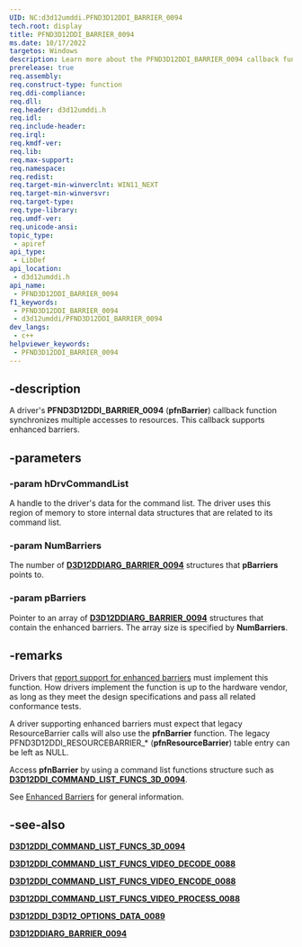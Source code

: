 ```yaml
---
UID: NC:d3d12umddi.PFND3D12DDI_BARRIER_0094
tech.root: display
title: PFND3D12DDI_BARRIER_0094
ms.date: 10/17/2022
targetos: Windows
description: Learn more about the PFND3D12DDI_BARRIER_0094 callback function.
prerelease: true
req.assembly: 
req.construct-type: function
req.ddi-compliance: 
req.dll: 
req.header: d3d12umddi.h
req.idl: 
req.include-header: 
req.irql: 
req.kmdf-ver: 
req.lib: 
req.max-support: 
req.namespace: 
req.redist: 
req.target-min-winverclnt: WIN11_NEXT
req.target-min-winversvr: 
req.target-type: 
req.type-library: 
req.umdf-ver: 
req.unicode-ansi: 
topic_type:
 - apiref
api_type:
 - LibDef
api_location:
 - d3d12umddi.h
api_name:
 - PFND3D12DDI_BARRIER_0094
f1_keywords:
 - PFND3D12DDI_BARRIER_0094
 - d3d12umddi/PFND3D12DDI_BARRIER_0094
dev_langs:
 - c++
helpviewer_keywords:
 - PFND3D12DDI_BARRIER_0094
---
```


## -description

A driver's **PFND3D12DDI_BARRIER_0094** (**pfnBarrier**) callback function synchronizes multiple accesses to resources. This callback supports enhanced barriers.

## -parameters

### -param hDrvCommandList

A handle to the driver's data for the command list. The driver uses this region of memory to store internal data structures that are related to its command list.

### -param NumBarriers

The number of [**D3D12DDIARG_BARRIER_0094**](ns-d3d12umddi-d3d12ddiarg_barrier_0094.md) structures that **pBarriers** points to.

### -param pBarriers

Pointer to an array of [**D3D12DDIARG_BARRIER_0094**](ns-d3d12umddi-d3d12ddiarg_barrier_0094.md) structures that contain the enhanced barriers. The array size is specified by **NumBarriers**.

## -remarks

Drivers that [report support for enhanced barriers](ns-d3d12umddi-d3d12ddi_d3d12_options_data_0089.md) must implement this function. How drivers implement the function is up to the hardware vendor, as long as they meet the design specifications and pass all related conformance tests.

A driver supporting enhanced barriers must expect that legacy ResourceBarrier calls will also use the **pfnBarrier** function. The legacy PFND3D12DDI_RESOURCEBARRIER_* (**pfnResourceBarrier**) table entry can be left as NULL.

Access **pfnBarrier** by using a command list functions structure such as [**D3D12DDI_COMMAND_LIST_FUNCS_3D_0094**](ns-d3d12umddi-d3d12ddi_command_list_funcs_3d_0094.md).

See [Enhanced Barriers](/windows-hardware/drivers/display/enhanced-barriers) for general information.

## -see-also

[**D3D12DDI_COMMAND_LIST_FUNCS_3D_0094**](ns-d3d12umddi-d3d12ddi_command_list_funcs_3d_0094.md)

[**D3D12DDI_COMMAND_LIST_FUNCS_VIDEO_DECODE_0088**](ns-d3d12umddi-d3d12ddi_command_list_funcs_video_decode_0088.md)

[**D3D12DDI_COMMAND_LIST_FUNCS_VIDEO_ENCODE_0088**](ns-d3d12umddi-d3d12ddi_command_list_funcs_video_encode_0088.md)

[**D3D12DDI_COMMAND_LIST_FUNCS_VIDEO_PROCESS_0088**](ns-d3d12umddi-d3d12ddi_command_list_funcs_video_process_0088.md)

[**D3D12DDI_D3D12_OPTIONS_DATA_0089**](ns-d3d12umddi-d3d12ddi_d3d12_options_data_0089.md)

[**D3D12DDIARG_BARRIER_0094**](ns-d3d12umddi-d3d12ddiarg_barrier_0094.md)
